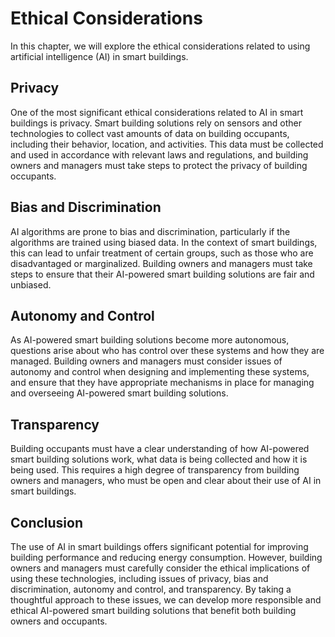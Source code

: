 Ethical Considerations
============================================================================================

In this chapter, we will explore the ethical considerations related to using artificial intelligence (AI) in smart buildings.

Privacy
-------

One of the most significant ethical considerations related to AI in smart buildings is privacy. Smart building solutions rely on sensors and other technologies to collect vast amounts of data on building occupants, including their behavior, location, and activities. This data must be collected and used in accordance with relevant laws and regulations, and building owners and managers must take steps to protect the privacy of building occupants.

Bias and Discrimination
-----------------------

AI algorithms are prone to bias and discrimination, particularly if the algorithms are trained using biased data. In the context of smart buildings, this can lead to unfair treatment of certain groups, such as those who are disadvantaged or marginalized. Building owners and managers must take steps to ensure that their AI-powered smart building solutions are fair and unbiased.

Autonomy and Control
--------------------

As AI-powered smart building solutions become more autonomous, questions arise about who has control over these systems and how they are managed. Building owners and managers must consider issues of autonomy and control when designing and implementing these systems, and ensure that they have appropriate mechanisms in place for managing and overseeing AI-powered smart building solutions.

Transparency
------------

Building occupants must have a clear understanding of how AI-powered smart building solutions work, what data is being collected and how it is being used. This requires a high degree of transparency from building owners and managers, who must be open and clear about their use of AI in smart buildings.

Conclusion
----------

The use of AI in smart buildings offers significant potential for improving building performance and reducing energy consumption. However, building owners and managers must carefully consider the ethical implications of using these technologies, including issues of privacy, bias and discrimination, autonomy and control, and transparency. By taking a thoughtful approach to these issues, we can develop more responsible and ethical AI-powered smart building solutions that benefit both building owners and occupants.
